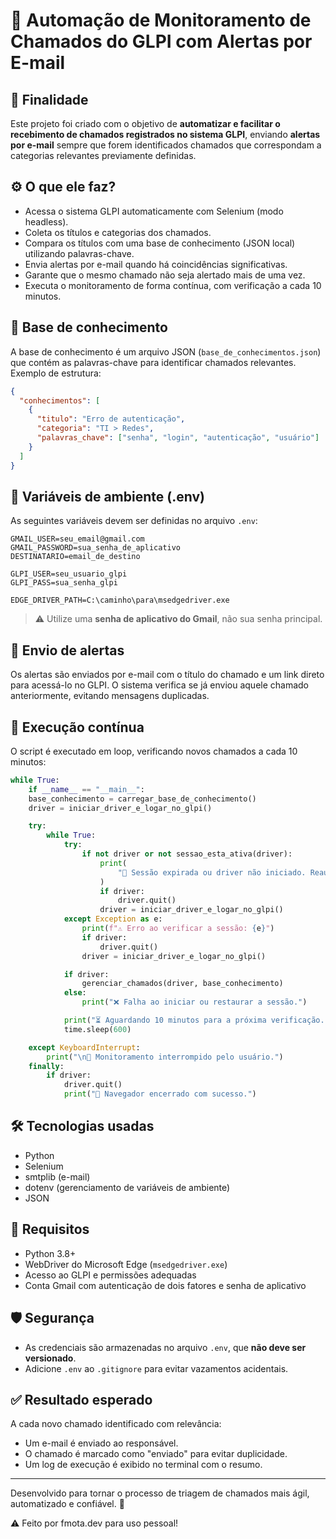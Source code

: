 # 🔔 Automação de Monitoramento de Chamados do GLPI com Alertas por E-mail

## 📌 Finalidade

Este projeto foi criado com o objetivo de **automatizar e facilitar o recebimento de chamados registrados no sistema GLPI**, enviando **alertas por e-mail** sempre que forem identificados chamados que correspondam a categorias relevantes previamente definidas.

## ⚙️ O que ele faz?

- Acessa o sistema GLPI automaticamente com Selenium (modo headless).
- Coleta os títulos e categorias dos chamados.
- Compara os títulos com uma base de conhecimento (JSON local) utilizando palavras-chave.
- Envia alertas por e-mail quando há coincidências significativas.
- Garante que o mesmo chamado não seja alertado mais de uma vez.
- Executa o monitoramento de forma contínua, com verificação a cada 10 minutos.

## 🧠 Base de conhecimento

A base de conhecimento é um arquivo JSON (`base_de_conhecimentos.json`) que contém as palavras-chave para identificar chamados relevantes. Exemplo de estrutura:

```json
{
  "conhecimentos": [
    {
      "titulo": "Erro de autenticação",
      "categoria": "TI > Redes",
      "palavras_chave": ["senha", "login", "autenticação", "usuário"]
    }
  ]
}
```

## 📁 Variáveis de ambiente (.env)

As seguintes variáveis devem ser definidas no arquivo `.env`:

```env
GMAIL_USER=seu_email@gmail.com
GMAIL_PASSWORD=sua_senha_de_aplicativo
DESTINATARIO=email_de_destino

GLPI_USER=seu_usuario_glpi
GLPI_PASS=sua_senha_glpi

EDGE_DRIVER_PATH=C:\caminho\para\msedgedriver.exe
```

> ⚠️ Utilize uma **senha de aplicativo do Gmail**, não sua senha principal.

## 💌 Envio de alertas

Os alertas são enviados por e-mail com o título do chamado e um link direto para acessá-lo no GLPI. O sistema verifica se já enviou aquele chamado anteriormente, evitando mensagens duplicadas.

## 🔁 Execução contínua

O script é executado em loop, verificando novos chamados a cada 10 minutos:

```python
while True:
    if __name__ == "__main__":
    base_conhecimento = carregar_base_de_conhecimento()
    driver = iniciar_driver_e_logar_no_glpi()

    try:
        while True:
            try:
                if not driver or not sessao_esta_ativa(driver):
                    print(
                        "🔄 Sessão expirada ou driver não iniciado. Reautenticando..."
                    )
                    if driver:
                        driver.quit()
                    driver = iniciar_driver_e_logar_no_glpi()
            except Exception as e:
                print(f"⚠️ Erro ao verificar a sessão: {e}")
                if driver:
                    driver.quit()
                driver = iniciar_driver_e_logar_no_glpi()

            if driver:
                gerenciar_chamados(driver, base_conhecimento)
            else:
                print("❌ Falha ao iniciar ou restaurar a sessão.")

            print("⏳ Aguardando 10 minutos para a próxima verificação...\n")
            time.sleep(600)

    except KeyboardInterrupt:
        print("\n🛑 Monitoramento interrompido pelo usuário.")
    finally:
        if driver:
            driver.quit()
            print("🧹 Navegador encerrado com sucesso.")
```

## 🛠️ Tecnologias usadas

- Python
- Selenium
- smtplib (e-mail)
- dotenv (gerenciamento de variáveis de ambiente)
- JSON

## 🧩 Requisitos

- Python 3.8+
- WebDriver do Microsoft Edge (`msedgedriver.exe`)
- Acesso ao GLPI e permissões adequadas
- Conta Gmail com autenticação de dois fatores e senha de aplicativo

## 🛡️ Segurança

- As credenciais são armazenadas no arquivo `.env`, que **não deve ser versionado**.
- Adicione `.env` ao `.gitignore` para evitar vazamentos acidentais.

## ✅ Resultado esperado

A cada novo chamado identificado com relevância:

- Um e-mail é enviado ao responsável.
- O chamado é marcado como "enviado" para evitar duplicidade.
- Um log de execução é exibido no terminal com o resumo.

---

Desenvolvido para tornar o processo de triagem de chamados mais ágil, automatizado e confiável. 🚀

⚠️ Feito por fmota.dev para uso pessoal!
